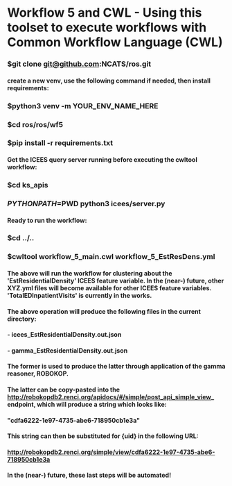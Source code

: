 # Workflow 5 and CWL - Using this toolset to execute workflows with Common Workflow Language (CWL)

### $git clone git@github.com:NCATS/ros.git

#### create a new venv, use the following command if needed, then install requirements:

### $python3 venv -m YOUR_ENV_NAME_HERE

### $cd ros/ros/wf5

### $pip install -r requirements.txt

#### Get the ICEES query server running before executing the cwltool workflow:

### $cd ks_apis
### $PYTHONPATH=$PWD python3 icees/server.py

#### Ready to run the workflow:

### $cd ../..
### $cwltool workflow_5_main.cwl workflow_5_EstResDens.yml

#### The above will run the workflow for clustering about the 'EstResidentialDensity' ICEES feature variable. In the (near-) future, other XYZ.yml files will become available for other ICEES feature variables. 'TotalEDInpatientVisits' is currently in the works.

#### The above operation will produce the following files in the current directory:
####    - icees_EstResidentialDensity.out.json
####    - gamma_EstResidentialDensity.out.json

#### The former is used to produce the latter through application of the gamma reasoner, ROBOKOP.

#### The latter can be copy-pasted into the http://robokopdb2.renci.org/apidocs/#/simple/post_api_simple_view_ endpoint, which will produce a string which looks like: 

#### "cdfa6222-1e97-4735-abe6-718950cb1e3a"

#### This string can then be substituted for {uid} in the following URL:

#### http://robokopdb2.renci.org/simple/view/cdfa6222-1e97-4735-abe6-718950cb1e3a

#### In the (near-) future, these last steps will be automated!